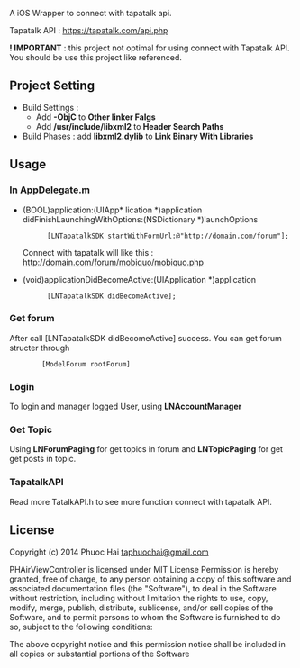 A iOS Wrapper to connect with tapatalk api.

Tapatalk API : <https://tapatalk.com/api.php>

**! IMPORTANT** : this project not optimal for using connect with Tapatalk API. You should be use this project like referenced.

## Project Setting


* Build Settings : 
	- Add **-ObjC** to **Other linker Falgs**
	- Add **/usr/include/libxml2** to **Header Search Paths**
* Build Phases : add **libxml2.dylib** to **Link Binary With Libraries**

## Usage

### In AppDelegate.m

* (BOOL)application:(UIApp* lication *)application didFinishLaunchingWithOptions:(NSDictionary *)launchOptions
           
            [LNTapatalkSDK startWithFormUrl:@"http://domain.com/forum"];
            
  Connect with tapatalk will like this : <http://domain.com/forum/mobiquo/mobiquo.php>          

* (void)applicationDidBecomeActive:(UIApplication *)application

			[LNTapatalkSDK didBecomeActive];

### Get forum

After call [LNTapatalkSDK didBecomeActive] success. You can get forum structer through 
			
			[ModelForum rootForum]
			
### Login

To login and manager logged User, using **LNAccountManager**

### Get Topic

Using **LNForumPaging** for get topics in forum and **LNTopicPaging** for get get posts in topic.

### TapatalkAPI

Read more TatalkAPI.h to see more function connect with tapatalk API.

## License

Copyright (c) 2014 Phuoc Hai <taphuochai@gmail.com>

PHAirViewController is licensed under MIT License Permission is hereby granted, free of charge, to any person obtaining a copy of this software and associated documentation files (the "Software"), to deal in the Software without restriction, including without limitation the rights to use, copy, modify, merge, publish, distribute, sublicense, and/or sell copies of the Software, and to permit persons to whom the Software is furnished to do so, subject to the following conditions:

The above copyright notice and this permission notice shall be included in all copies or substantial portions of the Software